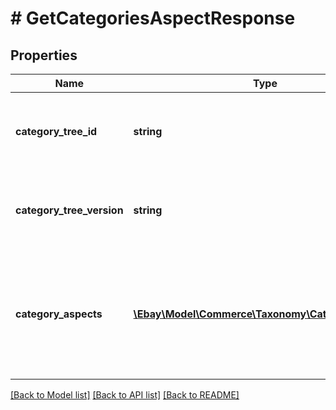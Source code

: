 # # GetCategoriesAspectResponse

## Properties

Name | Type | Description | Notes
------------ | ------------- | ------------- | -------------
**category_tree_id** | **string** | The unique identifier of the eBay category tree being requested. | [optional]
**category_tree_version** | **string** | The version of the category tree that is returned in the categoryTreeId field. | [optional]
**category_aspects** | [**\Ebay\Model\Commerce\Taxonomy\CategoryAspect[]**](CategoryAspect.md) | An array of aspects that are appropriate or necessary for accurately describing items in a particular leaf category. | [optional]

[[Back to Model list]](../../README.md#models) [[Back to API list]](../../README.md#endpoints) [[Back to README]](../../README.md)
